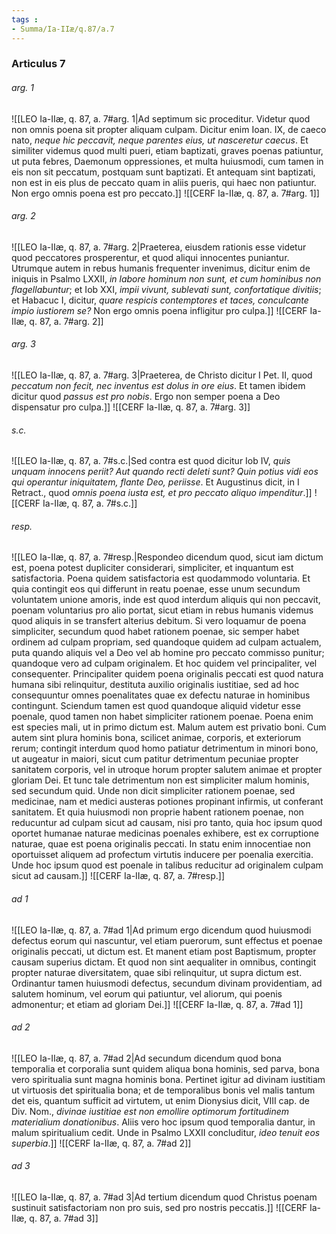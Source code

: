 ```yaml
---
tags : 
- Summa/Ia-IIæ/q.87/a.7
---
```


### Articulus 7

###### arg. 1
![[LEO Ia-IIæ, q. 87, a. 7#arg. 1|Ad septimum sic proceditur. Videtur quod non omnis poena sit propter aliquam culpam. Dicitur enim Ioan. IX, de caeco nato, *neque hic peccavit, neque parentes eius, ut nasceretur caecus*. Et similiter videmus quod multi pueri, etiam baptizati, graves poenas patiuntur, ut puta febres, Daemonum oppressiones, et multa huiusmodi, cum tamen in eis non sit peccatum, postquam sunt baptizati. Et antequam sint baptizati, non est in eis plus de peccato quam in aliis pueris, qui haec non patiuntur. Non ergo omnis poena est pro peccato.]]
![[CERF Ia-IIæ, q. 87, a. 7#arg. 1]]

###### arg. 2
![[LEO Ia-IIæ, q. 87, a. 7#arg. 2|Praeterea, eiusdem rationis esse videtur quod peccatores prosperentur, et quod aliqui innocentes puniantur. Utrumque autem in rebus humanis frequenter invenimus, dicitur enim de iniquis in Psalmo LXXII, *in labore hominum non sunt, et cum hominibus non flagellabuntur*; et Iob XXI, *impii vivunt, sublevati sunt, confortatique divitiis*; et Habacuc I, dicitur, *quare respicis contemptores et taces, conculcante impio iustiorem se?* Non ergo omnis poena infligitur pro culpa.]]
![[CERF Ia-IIæ, q. 87, a. 7#arg. 2]]

###### arg. 3
![[LEO Ia-IIæ, q. 87, a. 7#arg. 3|Praeterea, de Christo dicitur I Pet. II, quod *peccatum non fecit, nec inventus est dolus in ore eius*. Et tamen ibidem dicitur quod *passus est pro nobis*. Ergo non semper poena a Deo dispensatur pro culpa.]]
![[CERF Ia-IIæ, q. 87, a. 7#arg. 3]]

###### s.c.
![[LEO Ia-IIæ, q. 87, a. 7#s.c.|Sed contra est quod dicitur Iob IV, *quis unquam innocens periit? Aut quando recti deleti sunt? Quin potius vidi eos qui operantur iniquitatem, flante Deo, periisse*. Et Augustinus dicit, in I Retract., quod *omnis poena iusta est, et pro peccato aliquo impenditur*.]]
![[CERF Ia-IIæ, q. 87, a. 7#s.c.]]

###### resp.
![[LEO Ia-IIæ, q. 87, a. 7#resp.|Respondeo dicendum quod, sicut iam dictum est, poena potest dupliciter considerari, simpliciter, et inquantum est satisfactoria. Poena quidem satisfactoria est quodammodo voluntaria. Et quia contingit eos qui differunt in reatu poenae, esse unum secundum voluntatem unione amoris, inde est quod interdum aliquis qui non peccavit, poenam voluntarius pro alio portat, sicut etiam in rebus humanis videmus quod aliquis in se transfert alterius debitum. Si vero loquamur de poena simpliciter, secundum quod habet rationem poenae, sic semper habet ordinem ad culpam propriam, sed quandoque quidem ad culpam actualem, puta quando aliquis vel a Deo vel ab homine pro peccato commisso punitur; quandoque vero ad culpam originalem. Et hoc quidem vel principaliter, vel consequenter. Principaliter quidem poena originalis peccati est quod natura humana sibi relinquitur, destituta auxilio originalis iustitiae, sed ad hoc consequuntur omnes poenalitates quae ex defectu naturae in hominibus contingunt. Sciendum tamen est quod quandoque aliquid videtur esse poenale, quod tamen non habet simpliciter rationem poenae. Poena enim est species mali, ut in primo dictum est. Malum autem est privatio boni. Cum autem sint plura hominis bona, scilicet animae, corporis, et exteriorum rerum; contingit interdum quod homo patiatur detrimentum in minori bono, ut augeatur in maiori, sicut cum patitur detrimentum pecuniae propter sanitatem corporis, vel in utroque horum propter salutem animae et propter gloriam Dei. Et tunc tale detrimentum non est simpliciter malum hominis, sed secundum quid. Unde non dicit simpliciter rationem poenae, sed medicinae, nam et medici austeras potiones propinant infirmis, ut conferant sanitatem. Et quia huiusmodi non proprie habent rationem poenae, non reducuntur ad culpam sicut ad causam, nisi pro tanto, quia hoc ipsum quod oportet humanae naturae medicinas poenales exhibere, est ex corruptione naturae, quae est poena originalis peccati. In statu enim innocentiae non oportuisset aliquem ad profectum virtutis inducere per poenalia exercitia. Unde hoc ipsum quod est poenale in talibus reducitur ad originalem culpam sicut ad causam.]]
![[CERF Ia-IIæ, q. 87, a. 7#resp.]]

###### ad 1
![[LEO Ia-IIæ, q. 87, a. 7#ad 1|Ad primum ergo dicendum quod huiusmodi defectus eorum qui nascuntur, vel etiam puerorum, sunt effectus et poenae originalis peccati, ut dictum est. Et manent etiam post Baptismum, propter causam superius dictam. Et quod non sint aequaliter in omnibus, contingit propter naturae diversitatem, quae sibi relinquitur, ut supra dictum est. Ordinantur tamen huiusmodi defectus, secundum divinam providentiam, ad salutem hominum, vel eorum qui patiuntur, vel aliorum, qui poenis admonentur; et etiam ad gloriam Dei.]]
![[CERF Ia-IIæ, q. 87, a. 7#ad 1]]

###### ad 2
![[LEO Ia-IIæ, q. 87, a. 7#ad 2|Ad secundum dicendum quod bona temporalia et corporalia sunt quidem aliqua bona hominis, sed parva, bona vero spiritualia sunt magna hominis bona. Pertinet igitur ad divinam iustitiam ut virtuosis det spiritualia bona; et de temporalibus bonis vel malis tantum det eis, quantum sufficit ad virtutem, ut enim Dionysius dicit, VIII cap. de Div. Nom., *divinae iustitiae est non emollire optimorum fortitudinem materialium donationibus*. Aliis vero hoc ipsum quod temporalia dantur, in malum spiritualium cedit. Unde in Psalmo LXXII concluditur, *ideo tenuit eos superbia*.]]
![[CERF Ia-IIæ, q. 87, a. 7#ad 2]]

###### ad 3
![[LEO Ia-IIæ, q. 87, a. 7#ad 3|Ad tertium dicendum quod Christus poenam sustinuit satisfactoriam non pro suis, sed pro nostris peccatis.]]
![[CERF Ia-IIæ, q. 87, a. 7#ad 3]]

